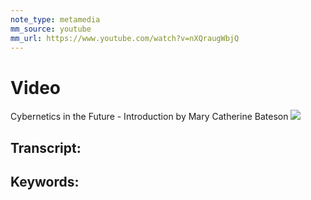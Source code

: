 ```yaml
---
note_type: metamedia
mm_source: youtube
mm_url: https://www.youtube.com/watch?v=nXQraugWbjQ
---
```


# Video
Cybernetics in the Future - Introduction  by Mary Catherine Bateson
![](https://www.youtube.com/watch?v=nXQraugWbjQ)

## Transcript:


## Keywords:
